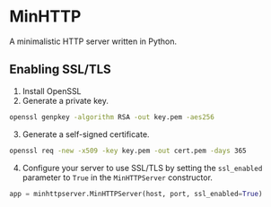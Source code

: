 # MinHTTP
A minimalistic HTTP server written in Python.

## Enabling SSL/TLS
1. Install OpenSSL
2. Generate a private key.
```bash
openssl genpkey -algorithm RSA -out key.pem -aes256
```
3. Generate a self-signed certificate.
```bash
openssl req -new -x509 -key key.pem -out cert.pem -days 365
```
4. Configure your server to use SSL/TLS by setting the `ssl_enabled` parameter to `True` in the `MinHTTPServer` constructor.
```python
app = minhttpserver.MinHTTPServer(host, port, ssl_enabled=True)
```